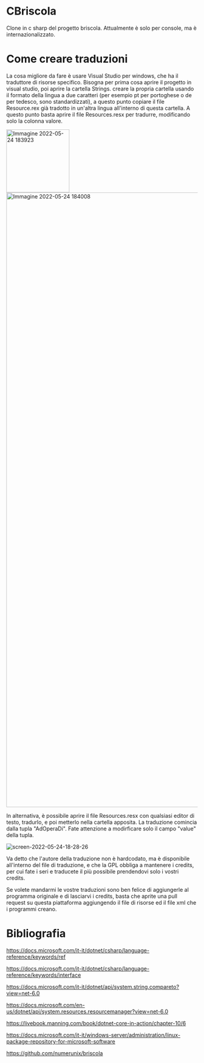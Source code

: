 # CBriscola
Clone in c sharp del progetto briscola.
Attualmente è solo per console, ma è internazionalizzato.

# Come creare traduzioni
La cosa migliore da fare è usare Visual Studio per windows, che ha il traduttore di risorse specifico.
Bisogna per prima cosa aprire il progetto in visual studio, poi aprire la cartella Strings. creare la propria cartella usando il formato della lingua a due caratteri (per esempio pt per portoghese o de per tedesco, sono standardizzati), a questo punto copiare il file Resource.rex già tradotto in un'altra lingua all'interno di questa cartella. A questo punto basta aprire il file Resources.resx per tradurre, modificando solo la colonna valore.

<img width="166" alt="Immagine 2022-05-24 183923" src="https://user-images.githubusercontent.com/49764967/170088182-ae8ebea9-ba57-4df8-a653-1b6fa29434d0.png">
<img width="1620" alt="Immagine 2022-05-24 184008" src="https://user-images.githubusercontent.com/49764967/170088188-248a572f-9de2-4270-9667-30c8eaca1cf2.png">


In alternativa, è possibile aprire il file Resources.resx con qualsiasi editor di testo, tradurlo, e poi metterlo nella cartella apposita.
La traduzione comincia dalla tupla "AdOperaDi".
Fate attenzione a modirficare solo il campo "value" della tupla.

![screen-2022-05-24-18-28-26](https://user-images.githubusercontent.com/49764967/170086921-99ddc6ab-753f-475a-a2eb-f913249e95bb.png)

Va detto che l'autore della traduzione non è hardcodato, ma è disponibile all'interno del file di traduzione, e che la GPL obbliga a mantenere i credits, per cui fate i seri e traducete il più possibile prendendovi solo i vostri credits.

Se volete mandarmi le vostre traduzioni sono ben felice di aggiungerle al programma originale e di lasciarvi i credits, basta che aprite una pull request su questa piattaforma aggiungendo il file di risorse ed il file xml che i programmi creano.

# Bibliografia
https://docs.microsoft.com/it-it/dotnet/csharp/language-reference/keywords/ref

https://docs.microsoft.com/it-it/dotnet/csharp/language-reference/keywords/interface

https://docs.microsoft.com/it-it/dotnet/api/system.string.compareto?view=net-6.0

https://docs.microsoft.com/en-us/dotnet/api/system.resources.resourcemanager?view=net-6.0

https://livebook.manning.com/book/dotnet-core-in-action/chapter-10/6

https://docs.microsoft.com/it-it/windows-server/administration/linux-package-repository-for-microsoft-software

https://github.com/numerunix/briscola
